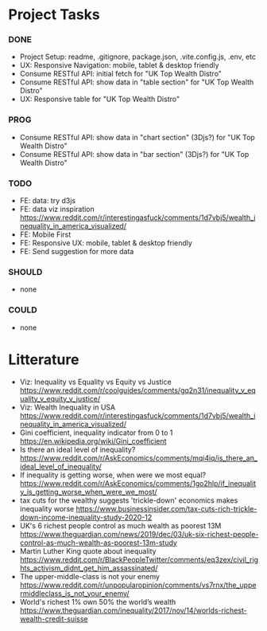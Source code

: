 # Project Tasks

### DONE

- Project Setup: readme, .gitignore, package.json, .vite.config.js, .env, etc
- UX: Responsive Navigation: mobile, tablet & desktop friendly
- Consume RESTful API: initial fetch for "UK Top Wealth Distro"
- Consume RESTful API: show data in "table section" for "UK Top Wealth Distro"
- UX: Responsive table for "UK Top Wealth Distro"

### PROG

- Consume RESTful API: show data in "chart section" (3Djs?) for "UK Top Wealth Distro"
- Consume RESTful API: show data in "bar section" (3Djs?) for "UK Top Wealth Distro"

### TODO

- FE: data: try d3js
- FE: data viz inspiration https://www.reddit.com/r/interestingasfuck/comments/1d7vbj5/wealth_inequality_in_america_visualized/
- FE: Mobile First
- FE: Responsive UX: mobile, tablet & desktop friendly
- FE: Send suggestion for more data

### SHOULD

- none

### COULD

- none

# Litterature

- Viz: Inequality vs Equality vs Equity vs Justice https://www.reddit.com/r/coolguides/comments/gq2n31/inequality_v_equality_v_equity_v_justice/
- Viz: Wealth Inequality in USA https://www.reddit.com/r/interestingasfuck/comments/1d7vbj5/wealth_inequality_in_america_visualized/
- Gini coefficient, inequality indicator from 0 to 1 https://en.wikipedia.org/wiki/Gini_coefficient
- Is there an ideal level of inequality? https://www.reddit.com/r/AskEconomics/comments/mqi4iq/is_there_an_ideal_level_of_inequality/
- If inequality is getting worse, when were we most equal? https://www.reddit.com/r/AskEconomics/comments/1go2hlp/if_inequality_is_getting_worse_when_were_we_most/
- tax cuts for the wealthy suggests 'trickle-down' economics makes inequality worse https://www.businessinsider.com/tax-cuts-rich-trickle-down-income-inequality-study-2020-12
- UK's 6 richest people control as much wealth as poorest 13M https://www.theguardian.com/news/2019/dec/03/uk-six-richest-people-control-as-much-wealth-as-poorest-13m-study
- Martin Luther King quote about inequality https://www.reddit.com/r/BlackPeopleTwitter/comments/eq3zex/civil_rights_activism_didnt_get_him_assassinated/
- The upper-middle-class is not your enemy https://www.reddit.com/r/unpopularopinion/comments/vs7rnx/the_uppermiddleclass_is_not_your_enemy/
- World's richest 1% own 50% the world’s wealth https://www.theguardian.com/inequality/2017/nov/14/worlds-richest-wealth-credit-suisse
